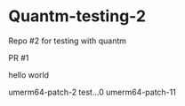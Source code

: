 # Quantm-testing-2
Repo #2 for testing with quantm

PR #1

hello
world

umerm64-patch-2
test...0
umerm64-patch-11
